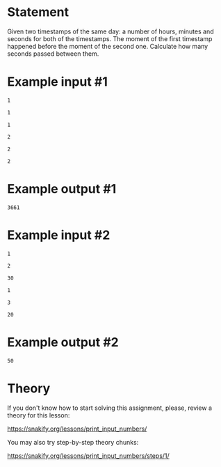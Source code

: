 # Statement

Given two timestamps of the same day: a number of hours, minutes and seconds for both of the timestamps. The moment of the first timestamp happened before the moment of the second one. Calculate how many seconds passed between them.

# Example input #1

```
1
```

```
1
```

```
1
```

```
2
```

```
2
```

```
2
```

# Example output #1

```
3661
```

# Example input #2

```
1
```

```
2
```

```
30
```

```
1
```

```
3
```

```
20
```

# Example output #2

```
50
```

# Theory

If you don't know how to start solving this assignment, please, review a theory for this lesson:

https://snakify.org/lessons/print_input_numbers/ 


You may also try step-by-step theory chunks:

https://snakify.org/lessons/print_input_numbers/steps/1/